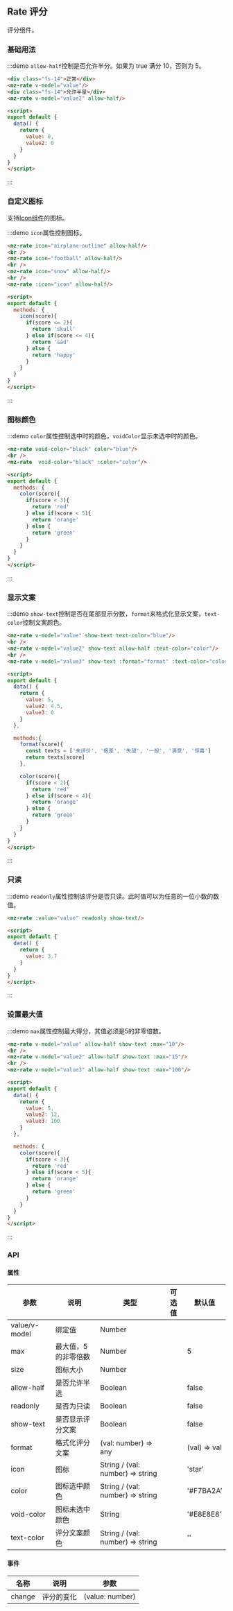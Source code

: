 ## Rate 评分

评分组件。

### 基础用法

:::demo `allow-half`控制是否允许半分。如果为 true 满分 10，否则为 5。
```html
<div class="fs-14">正常</div>
<mz-rate v-model="value"/>
<div class="fs-14">允许半星</div>
<mz-rate v-model="value2" allow-half/>

<script>
export default {
  data() {
    return {
      value: 0,
      value2: 0
    }
  }
}
</script>
```
:::

### 自定义图标

支持[Icon组件](component-icon)的图标。

:::demo `icon`属性控制图标。
```html
<mz-rate icon="airplane-outline" allow-half/>
<br />
<mz-rate icon="football" allow-half/>
<br />
<mz-rate icon="snow" allow-half/>
<br />
<mz-rate :icon="icon" allow-half/>

<script>
export default {
  methods: {
    icon(score){
      if(score <= 2){
        return 'skull'
      } else if(score <= 4){
        return 'sad'
      } else {
        return 'happy'
      }
    }
  }
}
</script>
```
:::

### 图标颜色

:::demo `color`属性控制选中时的颜色，`voidColor`显示未选中时的颜色。
```html
<mz-rate void-color="black" color="blue"/>
<br />
<mz-rate  void-color="black" :color="color"/>

<script>
export default {
  methods: {
    color(score){
      if(score < 3){
        return 'red'
      } else if(score < 5){
        return 'orange'
      } else {
        return 'green'
      }
    }
  }
}
</script>
```
:::


### 显示文案

:::demo `show-text`控制是否在尾部显示分数，`format`来格式化显示文案，`text-color`控制文案颜色。
```html
<mz-rate v-model="value" show-text text-color="blue"/>
<br />
<mz-rate v-model="value2" show-text allow-half :text-color="color"/>
<br />
<mz-rate v-model="value3" show-text :format="format" :text-color="color"/>

<script>
export default {
  data() {
    return {
      value: 5,
      value2: 4.5,
      value3: 0
    }
  },

  methods:{
    format(score){
      const texts = ['未评价', '极差', '失望', '一般', '满意', '惊喜']
      return texts[score]
    },

    color(score){
      if(score < 2){
        return 'red'
      } else if(score < 4){
        return 'orange'
      } else {
        return 'green'
      }
    }
  }
}
</script>
```
:::

### 只读

:::demo `readonly`属性控制该评分是否只读。此时值可以为任意的一位小数的数值。
```html
<mz-rate :value="value" readonly show-text/>

<script>
export default {
  data() {
    return {
      value: 3.7
    }
  }
}
</script>
```
:::

### 设置最大值

:::demo `max`属性控制最大得分，其值必须是5的非零倍数。
```html
<mz-rate v-model="value" allow-half show-text :max="10"/>
<br />
<mz-rate v-model="value2" allow-half show-text :max="15"/>
<br />
<mz-rate v-model="value3" allow-half show-text :max="100"/>

<script>
export default {
  data() {
    return {
      value: 5,
      value2: 12,
      value3: 100
    }
  },

  methods: {
    color(score){
      if(score < 3){
        return 'red'
      } else if(score < 5){
        return 'orange'
      } else {
        return 'green'
      }
    }
  }
}
</script>
```
:::


### API

#### 属性
| 参数 | 说明 | 类型 | 可选值 |默认值|
| --- | --- | --- | --- | --- |
|value/v-model|绑定值|Number|||
|max|最大值，5的非零倍数|Number||5|
|size|图标大小|Number|||
|allow-half|是否允许半选|Boolean||false|
|readonly|是否为只读|Boolean||false|
|show-text|是否显示评分文案|Boolean||false|
|format|格式化评分文案|(val: number) => any||(val) => val|
|icon|图标|String / (val: number) => string||'star'|
|color|图标选中颜色|String / (val: number) => string||'#F7BA2A'|
|void-color|图标未选中颜色|String||'#E8E8E8'|
|text-color|评分文案颜色|String / (val: number) => string||''|

#### 事件
| 名称 | 说明 | 参数 |
| --- | --- | --- |
|change|评分的变化|(value: number)|